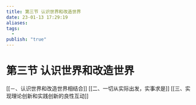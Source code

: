 ```yaml
---
title: 第三节 认识世界和改造世界
date: 23-01-13 17:29:19
aliases: 
tags:
  - 
publish: "true"
---
```


# 第三节 认识世界和改造世界

[[－、认识世界和改造世界相结合]]
[[二、一切从实际出发，实事求是]]
[[三、实现理论创新和实践创新的良性互动]]



